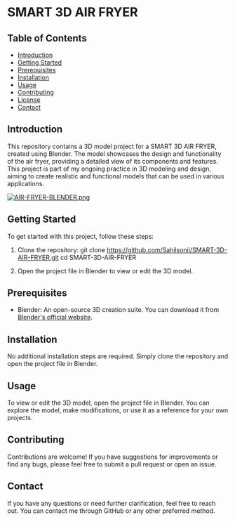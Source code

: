 # SMART 3D AIR FRYER

## Table of Contents
- [Introduction](#introduction)
- [Getting Started](#getting-started)
- [Prerequisites](#prerequisites)
- [Installation](#installation)
- [Usage](#usage)
- [Contributing](#contributing)
- [License](#license)
- [Contact](#contact)

## Introduction

This repository contains a 3D model project for a SMART 3D AIR FRYER, created using Blender. The model showcases the design and functionality of the air fryer, providing a detailed view of its components and features. This project is part of my ongoing practice in 3D modeling and design, aiming to create realistic and functional models that can be used in various applications.

[![AIR-FRYER-BLENDER.png](https://i.postimg.cc/htS9rWQg/AIR-FRYER-BLENDER.png)](https://postimg.cc/rKP0VH9Y)

## Getting Started

To get started with this project, follow these steps:

1. Clone the repository:
git clone https://github.com/Sahilsonii/SMART-3D-AIR-FRYER.git cd SMART-3D-AIR-FRYER

2. Open the project file in Blender to view or edit the 3D model.

## Prerequisites

- Blender: An open-source 3D creation suite. You can download it from [Blender's official website](https://www.blender.org/).

## Installation

No additional installation steps are required. Simply clone the repository and open the project file in Blender.

## Usage

To view or edit the 3D model, open the project file in Blender. You can explore the model, make modifications, or use it as a reference for your own projects.

## Contributing

Contributions are welcome! If you have suggestions for improvements or find any bugs, please feel free to submit a pull request or open an issue.

## Contact

If you have any questions or need further clarification, feel free to reach out. You can contact me through GitHub or any other preferred method.
